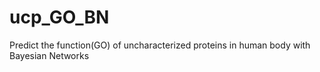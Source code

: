 # ucp_GO_BN
Predict the function(GO) of uncharacterized proteins in human body with Bayesian Networks 
